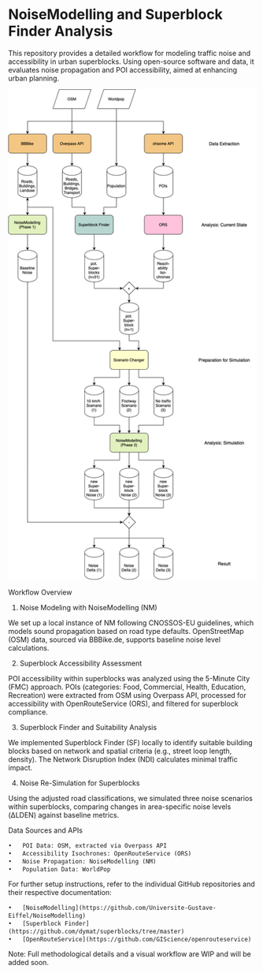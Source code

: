 # NoiseModelling and Superblock Finder Analysis

This repository provides a detailed workflow for modeling traffic noise and accessibility in urban superblocks. Using open-source software and data, it evaluates noise propagation and POI accessibility, aimed at enhancing urban planning.

![Alt text](https://github.com/celthome/superblocks_mannheim/blob/544bd00927d87d3e104a5d541b9a95a0aa296420/figures/workflow.png "Workflow Overview")

Workflow Overview

1. Noise Modeling with NoiseModelling (NM)

We set up a local instance of NM following CNOSSOS-EU guidelines, which models sound propagation based on road type defaults. OpenStreetMap (OSM) data, sourced via BBBike.de, supports baseline noise level calculations.

2. Superblock Accessibility Assessment

POI accessibility within superblocks was analyzed using the 5-Minute City (FMC) approach. POIs (categories: Food, Commercial, Health, Education, Recreation) were extracted from OSM using Overpass API, processed for accessibility with OpenRouteService (ORS), and filtered for superblock compliance.

3. Superblock Finder and Suitability Analysis

We implemented Superblock Finder (SF) locally to identify suitable building blocks based on network and spatial criteria (e.g., street loop length, density). The Network Disruption Index (NDI) calculates minimal traffic impact.

4. Noise Re-Simulation for Superblocks

Using the adjusted road classifications, we simulated three noise scenarios within superblocks, comparing changes in area-specific noise levels (ΔLDEN) against baseline metrics.

Data Sources and APIs

	•	POI Data: OSM, extracted via Overpass API
	•	Accessibility Isochrones: OpenRouteService (ORS)
	•	Noise Propagation: NoiseModelling (NM)
	•	Population Data: WorldPop

For further setup instructions, refer to the individual GitHub repositories and their respective documentation:

	•	[NoiseModelling](https://github.com/Universite-Gustave-Eiffel/NoiseModelling)
	•	[Superblock Finder](https://github.com/dymat/superblocks/tree/master)
	•	[OpenRouteService](https://github.com/GIScience/openrouteservice) 

Note: Full methodological details and a visual workflow are WIP and will be added soon.